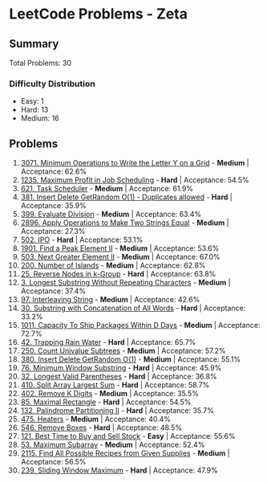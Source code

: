 # LeetCode Problems - Zeta

## Summary
Total Problems: 30

### Difficulty Distribution

- Easy: 1
- Hard: 13
- Medium: 16

## Problems

1. [3071. Minimum Operations to Write the Letter Y on a Grid](https://leetcode.com/problems/minimum-operations-to-write-the-letter-y-on-a-grid/) - **Medium** | Acceptance: 62.6%
2. [1235. Maximum Profit in Job Scheduling](https://leetcode.com/problems/maximum-profit-in-job-scheduling/) - **Hard** | Acceptance: 54.5%
3. [621. Task Scheduler](https://leetcode.com/problems/task-scheduler/) - **Medium** | Acceptance: 61.9%
4. [381. Insert Delete GetRandom O(1) - Duplicates allowed](https://leetcode.com/problems/insert-delete-getrandom-o1-duplicates-allowed/) - **Hard** | Acceptance: 35.9%
5. [399. Evaluate Division](https://leetcode.com/problems/evaluate-division/) - **Medium** | Acceptance: 63.4%
6. [2896. Apply Operations to Make Two Strings Equal](https://leetcode.com/problems/apply-operations-to-make-two-strings-equal/) - **Medium** | Acceptance: 27.3%
7. [502. IPO](https://leetcode.com/problems/ipo/) - **Hard** | Acceptance: 53.1%
8. [1901. Find a Peak Element II](https://leetcode.com/problems/find-a-peak-element-ii/) - **Medium** | Acceptance: 53.6%
9. [503. Next Greater Element II](https://leetcode.com/problems/next-greater-element-ii/) - **Medium** | Acceptance: 67.0%
10. [200. Number of Islands](https://leetcode.com/problems/number-of-islands/) - **Medium** | Acceptance: 62.8%
11. [25. Reverse Nodes in k-Group](https://leetcode.com/problems/reverse-nodes-in-k-group/) - **Hard** | Acceptance: 63.8%
12. [3. Longest Substring Without Repeating Characters](https://leetcode.com/problems/longest-substring-without-repeating-characters/) - **Medium** | Acceptance: 37.4%
13. [97. Interleaving String](https://leetcode.com/problems/interleaving-string/) - **Medium** | Acceptance: 42.6%
14. [30. Substring with Concatenation of All Words](https://leetcode.com/problems/substring-with-concatenation-of-all-words/) - **Hard** | Acceptance: 33.2%
15. [1011. Capacity To Ship Packages Within D Days](https://leetcode.com/problems/capacity-to-ship-packages-within-d-days/) - **Medium** | Acceptance: 72.7%
16. [42. Trapping Rain Water](https://leetcode.com/problems/trapping-rain-water/) - **Hard** | Acceptance: 65.7%
17. [250. Count Univalue Subtrees](https://leetcode.com/problems/count-univalue-subtrees/) - **Medium** | Acceptance: 57.2%
18. [380. Insert Delete GetRandom O(1)](https://leetcode.com/problems/insert-delete-getrandom-o1/) - **Medium** | Acceptance: 55.1%
19. [76. Minimum Window Substring](https://leetcode.com/problems/minimum-window-substring/) - **Hard** | Acceptance: 45.9%
20. [32. Longest Valid Parentheses](https://leetcode.com/problems/longest-valid-parentheses/) - **Hard** | Acceptance: 36.8%
21. [410. Split Array Largest Sum](https://leetcode.com/problems/split-array-largest-sum/) - **Hard** | Acceptance: 58.7%
22. [402. Remove K Digits](https://leetcode.com/problems/remove-k-digits/) - **Medium** | Acceptance: 35.5%
23. [85. Maximal Rectangle](https://leetcode.com/problems/maximal-rectangle/) - **Hard** | Acceptance: 54.5%
24. [132. Palindrome Partitioning II](https://leetcode.com/problems/palindrome-partitioning-ii/) - **Hard** | Acceptance: 35.7%
25. [475. Heaters](https://leetcode.com/problems/heaters/) - **Medium** | Acceptance: 40.4%
26. [546. Remove Boxes](https://leetcode.com/problems/remove-boxes/) - **Hard** | Acceptance: 48.5%
27. [121. Best Time to Buy and Sell Stock](https://leetcode.com/problems/best-time-to-buy-and-sell-stock/) - **Easy** | Acceptance: 55.6%
28. [53. Maximum Subarray](https://leetcode.com/problems/maximum-subarray/) - **Medium** | Acceptance: 52.4%
29. [2115. Find All Possible Recipes from Given Supplies](https://leetcode.com/problems/find-all-possible-recipes-from-given-supplies/) - **Medium** | Acceptance: 56.5%
30. [239. Sliding Window Maximum](https://leetcode.com/problems/sliding-window-maximum/) - **Hard** | Acceptance: 47.9%